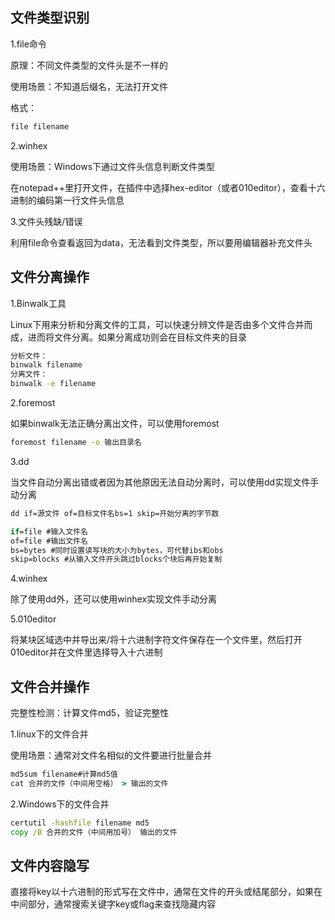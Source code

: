 

## 文件类型识别

1.file命令

原理：不同文件类型的文件头是不一样的

使用场景：不知道后缀名，无法打开文件

格式：

```cmd
file filename
```

2.winhex

使用场景：Windows下通过文件头信息判断文件类型

在notepad++里打开文件，在插件中选择hex-editor（或者010editor），查看十六进制的编码第一行文件头信息

3.文件头残缺/错误

利用file命令查看返回为data，无法看到文件类型，所以要用编辑器补充文件头

## 文件分离操作

1.Binwalk工具

Linux下用来分析和分离文件的工具，可以快速分辨文件是否由多个文件合并而成，进而将文件分离。如果分离成功则会在目标文件夹的目录

```cmd
分析文件：
binwalk filename
分离文件：
binwalk -e filename
```

2.foremost

如果binwalk无法正确分离出文件，可以使用foremost

```cmd
foremost filename -o 输出目录名
```

3.dd

当文件自动分离出错或者因为其他原因无法自动分离时，可以使用dd实现文件手动分离

```cmd
dd if=源文件 of=目标文件名bs=1 skip=开始分离的字节数

if=file #输入文件名
of=file #输出文件名
bs=bytes #同时设置读写块的大小为bytes，可代替ibs和obs
skip=blocks #从输入文件开头跳过blocks个块后再开始复制
```

4.winhex

除了使用dd外，还可以使用winhex实现文件手动分离

5.010editor

将某块区域选中并导出来/将十六进制字符文件保存在一个文件里，然后打开010editor并在文件里选择导入十六进制

## 文件合并操作

完整性检测：计算文件md5，验证完整性

1.linux下的文件合并

使用场景：通常对文件名相似的文件要进行批量合并

```cmd
md5sum filename#计算md5值
cat 合并的文件（中间用空格） > 输出的文件
```

2.Windows下的文件合并

```cmd
certutil -hashfile filename md5
copy /B 合并的文件（中间用加号） 输出的文件
```

## 文件内容隐写

直接将key以十六进制的形式写在文件中，通常在文件的开头或结尾部分，如果在中间部分，通常搜索关键字key或flag来查找隐藏内容

